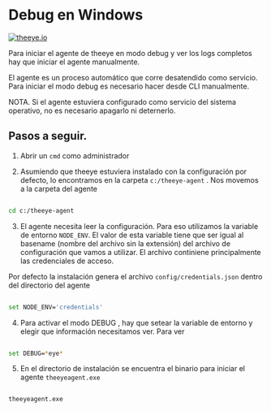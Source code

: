 # Debug en Windows

[![theeye.io](/images/logo-theeye-theOeye-logo2.png)](https://theeye.io/en/index.html)

Para iniciar el agente de theeye en modo debug y ver los logs completos hay que iniciar el agente manualmente.

El agente es un proceso automático que corre desatendido como servicio. Para iniciar el modo debug es necesario hacer desde CLI manualmente.

NOTA. Si el agente estuviera configurado como servicio del sistema operativo, no es necesario apagarlo ni deternerlo.


## Pasos a seguir.

1. Abrir un `cmd` como administrador

2. Asumiendo que theeye estuviera instalado con la configuración por defecto, lo encontramos en la carpeta `c:/theeye-agent` . Nos movemos a la carpeta del agente

```sh

cd c:/theeye-agent

```

3. El agente necesita leer la configuración. Para eso utilizamos la variable de entorno `NODE_ENV`.
El valor de esta variable tiene que ser igual al basename (nombre del archivo sin la extensión) del archivo de configuración que vamos a utilizar.
El archivo continiene principalmente las credenciales de acceso.

Por defecto la instalación genera el archivo `config/credentials.json` dentro del directorio del agente

```sh

set NODE_ENV='credentials'

```

4. Para activar el modo DEBUG , hay que setear la variable de entorno y elegir que información necesitamos ver. Para ver

```sh

set DEBUG=*eye*

```

5. En el directorio de instalación se encuentra el binario para iniciar el agente `theeyeagent.exe`


```sh

theeyeagent.exe

```
